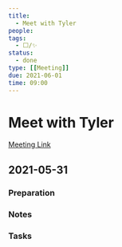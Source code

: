 ```yaml
---
title:
  - Meet with Tyler
people:
tags:
  - ⬜/✨  
status:
  - done 
type: [[Meeting]]
due: 2021-06-01
time: 09:00
---
```


# Meet with Tyler

[Meeting Link]()

## 2021-05-31

### Preparation

### Notes

### Tasks